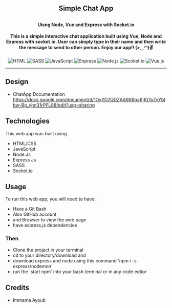 
## <h2 align="center">Simple Chat App<h2>
<h4 align="center">Uisng Node, Vue and Express with Socket.io</h4>
<h4 align="center">
  This is a simple interactive chat application built using Vue, Node and Express with socket.io. User can simply type in their name and then write the message to send to other person.
  Enjoy our app!! (>‿◠)✌
</h4>

<p align="center">
  <img alt="HTML" src="https://img.shields.io/badge/-HTML-E34F26?logo=html5&logoColor=white&style=flat">
  <img alt="SASS" src="https://img.shields.io/badge/-SASS-CC6699?logo=sass&logoColor=white&style=flat">
  <img alt="JavaScript" src="https://img.shields.io/badge/-javaScript-F7DF1E?logo=javascript&logoColor=white&style=flat">
  <img alt="Express" src="https://img.shields.io/badge/Express-000000?logo=express&logoColor=white&style=flat%22">
  <img alt="Node.js" src="https://img.shields.io/badge/-Node.Js-339933?logo=node.js&logoColor=white&style=flat%22">
  <img alt="Scoket.io" src="https://img.shields.io/badge/Socket.io-FFF?logo=socket.io&logoColor=black&style=flat%22">
  <img alt="Vue.js" src="https://img.shields.io/badge/-Vue.Js-4FC08D?logo=vue.js&logoColor=white&style=flat">
</p>


----

## Design
 - ChatApp Documentation https://docs.google.com/document/d/1OyYO7QDZAA9XRnaKjKt7p7vYbIbw-Bp_yhn31rPFL88/edit?usp=sharing
 


## Technologies
This web app was built using
- HTML/CSS
- JavaScript
- Node.Js
- Express Js
- SASS
- Socket.io


## Usage

To run this web app, you will need to have:

 - Have a Git Bash
 - Also GitHub account
 - and Browser to view the web page
 - have express.js dependencies

### Then 

 - Clone the project in your terminal
 - cd to your directory/download and
 - download express and node using this command 'npm i -s express/nodemon'
 - run the 'start npm' into your bash terminal or in any code editor



## Credits
- Immama Ayoub
